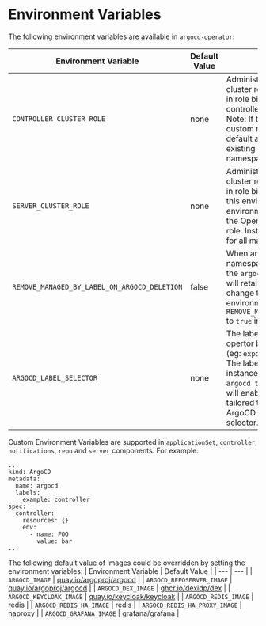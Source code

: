 # Environment Variables

The following environment variables are available in `argocd-operator`:

| Environment Variable | Default Value | Description |
| --- | --- | --- |
| `CONTROLLER_CLUSTER_ROLE` | none | Administrators can configure a common cluster role for all the managed namespaces in role bindings for the Argo CD application controller with this environment variable. Note: If this environment variable contains custom roles, the Operator doesn't create the default admin role. Instead, it uses the existing custom role for all managed namespaces. |
| `SERVER_CLUSTER_ROLE` | none | Administrators can configure a common cluster role for all the managed namespaces in role bindings for the Argo CD server with this environment variable. Note: If this environment variable contains custom roles, the Operator doesn’t create the default admin role. Instead, it uses the existing custom role for all managed namespaces. |
| `REMOVE_MANAGED_BY_LABEL_ON_ARGOCD_DELETION` | false | When an Argo CD instance is deleted, namespaces managed by that instance (via the `argocd.argoproj.io/managed-by` label ) will retain the label by default. Users can change this behavior by setting the environment variable `REMOVE_MANAGED_BY_LABEL_ON_ARGOCD_DELETION` to `true` in the Subscription. |
| `ARGOCD_LABEL_SELECTOR` | none | The label selector can be set on argocd-opertor by exporting `ARGOCD_LABEL_SELECTOR` (eg: `export ARGOCD_LABEL_SELECTOR=foo=bar`). The labels can be added to the argocd instances using the command `kubectl label argocd test1 foo=bar -n test-argocd`. This will enable the operator instance to be tailored to oversee only the corresponding ArgoCD instances having the matching label selector. |

Custom Environment Variables are supported in `applicationSet`, `controller`, `notifications`, `repo` and `server` components. For example:

```
...
kind: ArgoCD
metadata:
  name: argocd
  labels:
    example: controller
spec:
  controller:
    resources: {}
    env:
      - name: FOO
        value: bar
...
```

The following default value of images could be overridden by setting the environment variables:
| Environment Variable | Default Value |
| --- | --- |
| `ARGOCD_IMAGE` | [quay.io/argoproj/argocd](quay.io/argoproj/argocd) |
| `ARGOCD_REPOSERVER_IMAGE` | [quay.io/argoproj/argocd](quay.io/argoproj/argocd) |
| `ARGOCD_DEX_IMAGE` | [ghcr.io/dexidp/dex](ghcr.io/dexidp/dex) |
| `ARGOCD_KEYCLOAK_IMAGE` | [quay.io/keycloak/keycloak](quay.io/keycloak/keycloak) |
| `ARGOCD_REDIS_IMAGE` | redis |
| `ARGOCD_REDIS_HA_IMAGE` | redis |
| `ARGOCD_REDIS_HA_PROXY_IMAGE` | haproxy |
| `ARGOCD_GRAFANA_IMAGE` | grafana/grafana |